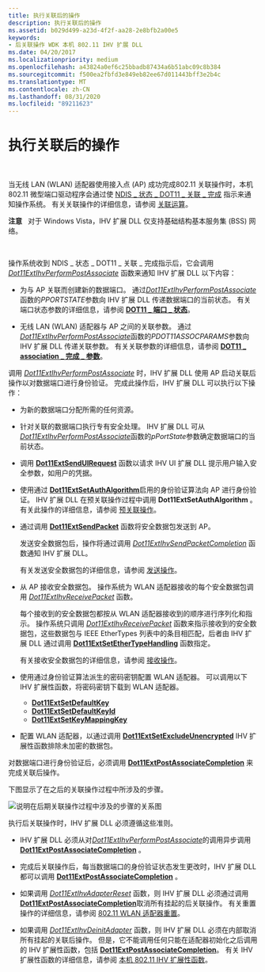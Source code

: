 ```yaml
---
title: 执行关联后的操作
description: 执行关联后的操作
ms.assetid: b029d499-a23d-4f2f-aa28-2e8bfb2a00e5
keywords:
- 后关联操作 WDK 本机 802.11 IHV 扩展 DLL
ms.date: 04/20/2017
ms.localizationpriority: medium
ms.openlocfilehash: a43824a0ef6c25bbadb87434a6b51abc09c8b384
ms.sourcegitcommit: f500ea2fbfd3e849eb82ee67d011443bff3e2b4c
ms.translationtype: MT
ms.contentlocale: zh-CN
ms.lasthandoff: 08/31/2020
ms.locfileid: "89211623"
---
```

# <a name="performing-a-post-association-operation"></a>执行关联后的操作




 

当无线 LAN (WLAN) 适配器使用接入点 (AP) 成功完成802.11 关联操作时，本机802.11 微型端口驱动程序会通过使 [NDIS \_ 状态 \_ DOT11 \_ 关联 \_ 完成](/previous-versions/windows/hardware/wireless/ndis-status-dot11-association-completion) 指示来通知操作系统。 有关关联操作的详细信息，请参阅 [关联运算](/previous-versions/windows/hardware/wireless/association-operations)。

**注意**   对于 Windows Vista，IHV 扩展 DLL 仅支持基础结构基本服务集 (BSS) 网络。

 

操作系统收到 NDIS \_ 状态 \_ DOT11 \_ 关联 \_ 完成指示后，它会调用 [*Dot11ExtIhvPerformPostAssociate*](/windows-hardware/drivers/ddi/wlanihv/nc-wlanihv-dot11extihv_perform_post_associate) 函数来通知 IHV 扩展 DLL 以下内容：

-   为与 AP 关联而创建新的数据端口。 通过[*Dot11ExtIhvPerformPostAssociate*](/windows-hardware/drivers/ddi/wlanihv/nc-wlanihv-dot11extihv_perform_post_associate)函数的*PPORTSTATE*参数向 IHV 扩展 DLL 传递数据端口的当前状态。 有关端口状态参数的详细信息，请参阅 [**DOT11 \_ 端口 \_ 状态**](/windows-hardware/drivers/ddi/wlclient/ns-wlclient-_dot11_port_state)。

-   无线 LAN (WLAN) 适配器与 AP 之间的关联参数。 通过[*Dot11ExtIhvPerformPostAssociate*](/windows-hardware/drivers/ddi/wlanihv/nc-wlanihv-dot11extihv_perform_post_associate)函数的*PDOT11ASSOCPARAMS*参数向 IHV 扩展 DLL 传递关联参数。 有关关联参数的详细信息，请参阅 [**DOT11 \_ association \_ 完成 \_ 参数**](/windows-hardware/drivers/ddi/windot11/ns-windot11-dot11_association_completion_parameters)。

调用 [*Dot11ExtIhvPerformPostAssociate*](/windows-hardware/drivers/ddi/wlanihv/nc-wlanihv-dot11extihv_perform_post_associate) 时，IHV 扩展 DLL 使用 AP 启动关联后操作以对数据端口进行身份验证。 完成此操作后，IHV 扩展 DLL 可以执行以下操作：

-   为新的数据端口分配所需的任何资源。

-   针对关联的数据端口执行专有安全处理。 IHV 扩展 DLL 可从[*Dot11ExtIhvPerformPostAssociate*](/windows-hardware/drivers/ddi/wlanihv/nc-wlanihv-dot11extihv_perform_post_associate)函数的*pPortState*参数确定数据端口的当前状态。

-   调用 [**Dot11ExtSendUIRequest**](/windows-hardware/drivers/ddi/wlanihv/nc-wlanihv-dot11ext_send_ui_request) 函数以请求 IHV UI 扩展 DLL 提示用户输入安全参数，如用户的凭据。

-   使用通过 [**Dot11ExtSetAuthAlgorithm**](/windows-hardware/drivers/ddi/wlanihv/nc-wlanihv-dot11ext_set_auth_algorithm)启用的身份验证算法向 AP 进行身份验证。 IHV 扩展 DLL 在预关联操作过程中调用 **Dot11ExtSetAuthAlgorithm** 。 有关此操作的详细信息，请参阅 [预关联操作](pre-association-operations.md)。

-   通过调用 [**Dot11ExtSendPacket**](/windows-hardware/drivers/ddi/wlanihv/nc-wlanihv-dot11ext_send_packet) 函数将安全数据包发送到 AP。

    发送安全数据包后，操作将通过调用 [*Dot11ExtIhvSendPacketCompletion*](/windows-hardware/drivers/ddi/wlanihv/nc-wlanihv-dot11extihv_send_packet_completion) 函数通知 IHV 扩展 DLL。

    有关发送安全数据包的详细信息，请参阅 [发送操作](send-operations.md)。

-   从 AP 接收安全数据包。 操作系统为 WLAN 适配器接收的每个安全数据包调用 [*Dot11ExtIhvReceivePacket*](/windows-hardware/drivers/ddi/wlanihv/nc-wlanihv-dot11extihv_receive_packet) 函数。

    每个接收到的安全数据包都按从 WLAN 适配器接收到的顺序进行序列化和指示。 操作系统只调用 [*Dot11ExtIhvReceivePacket*](/windows-hardware/drivers/ddi/wlanihv/nc-wlanihv-dot11extihv_receive_packet) 函数来指示接收到的安全数据包，这些数据包与 IEEE EtherTypes 列表中的条目相匹配，后者由 IHV 扩展 DLL 通过调用 [**Dot11ExtSetEtherTypeHandling**](/windows-hardware/drivers/ddi/wlanihv/nc-wlanihv-dot11ext_set_ethertype_handling) 函数指定。

    有关接收安全数据包的详细信息，请参阅 [接收操作](receive-operations.md)。

-   使用通过身份验证算法派生的密码密钥配置 WLAN 适配器。 可以调用以下 IHV 扩展性函数，将密码密钥下载到 WLAN 适配器。
    -   [**Dot11ExtSetDefaultKey**](/windows-hardware/drivers/ddi/wlanihv/nc-wlanihv-dot11ext_set_default_key)
    -   [**Dot11ExtSetDefaultKeyId**](/windows-hardware/drivers/ddi/wlanihv/nc-wlanihv-dot11ext_set_default_key_id)
    -   [**Dot11ExtSetKeyMappingKey**](/windows-hardware/drivers/ddi/wlanihv/nc-wlanihv-dot11ext_set_key_mapping_key)
-   配置 WLAN 适配器，以通过调用 [**Dot11ExtSetExcludeUnencrypted**](/windows-hardware/drivers/ddi/wlanihv/nc-wlanihv-dot11ext_set_exclude_unencrypted) IHV 扩展性函数排除未加密的数据包。

对数据端口进行身份验证后，必须调用 [**Dot11ExtPostAssociateCompletion**](/windows-hardware/drivers/ddi/wlanihv/nc-wlanihv-dot11ext_post_associate_completion) 来完成关联后操作。

下图显示了在之后的关联操作过程中所涉及的步骤。

![说明在后期关联操作过程中涉及的步骤的关系图](images/ihv-ext-postassoc.png)

执行后关联操作时，IHV 扩展 DLL 必须遵循这些准则。

-   IHV 扩展 DLL 必须从对[*Dot11ExtIhvPerformPostAssociate*](/windows-hardware/drivers/ddi/wlanihv/nc-wlanihv-dot11extihv_perform_post_associate)的调用异步调用[**Dot11ExtPostAssociateCompletion**](/windows-hardware/drivers/ddi/wlanihv/nc-wlanihv-dot11ext_post_associate_completion) 。

-   完成后关联操作后，每当数据端口的身份验证状态发生更改时，IHV 扩展 DLL 都可以调用 [**Dot11ExtPostAssociateCompletion**](/windows-hardware/drivers/ddi/wlanihv/nc-wlanihv-dot11ext_post_associate_completion) 。

-   如果调用 [*Dot11ExtIhvAdapterReset*](/windows-hardware/drivers/ddi/wlanihv/nc-wlanihv-dot11extihv_adapter_reset) 函数，则 IHV 扩展 DLL 必须通过调用 [**Dot11ExtPostAssociateCompletion**](/windows-hardware/drivers/ddi/wlanihv/nc-wlanihv-dot11ext_post_associate_completion)取消所有挂起的后关联操作。 有关重置操作的详细信息，请参阅 [802.11 WLAN 适配器重置](802-11-wlan-adapter-reset.md)。

-   如果调用 [*Dot11ExtIhvDeinitAdapter*](/windows-hardware/drivers/ddi/wlanihv/nc-wlanihv-dot11extihv_deinit_adapter) 函数，则 IHV 扩展 DLL 必须在内部取消所有挂起的关联后操作。 但是，它不能调用任何只能在适配器初始化之后调用的 IHV 扩展性函数，包括 [**Dot11ExtPostAssociateCompletion**](/windows-hardware/drivers/ddi/wlanihv/nc-wlanihv-dot11ext_post_associate_completion)。 有关 IHV 扩展性函数的详细信息，请参阅 [本机 802.11 IHV 扩展性函数](./native-802-11-ihv-extensibility-functions.md)。

 

 